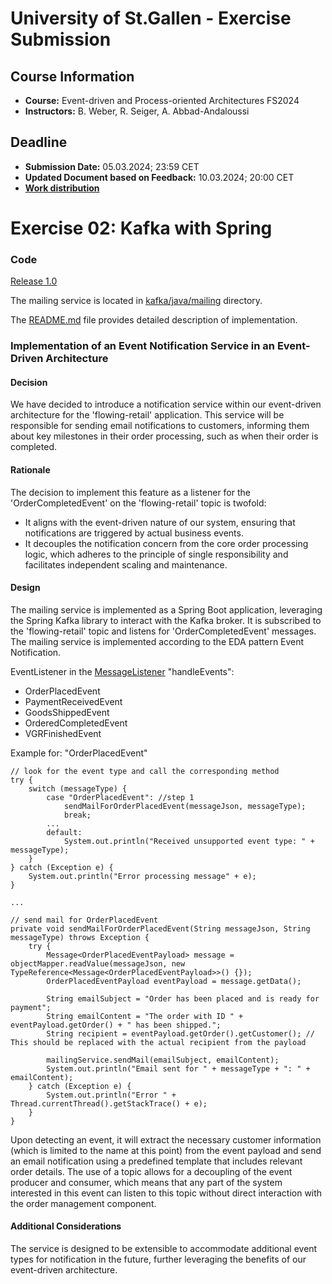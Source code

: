 # University of St.Gallen - Exercise Submission

## Course Information

- **Course:** Event-driven and Process-oriented Architectures FS2024
- **Instructors:** B. Weber, R. Seiger, A. Abbad-Andaloussi

## Deadline

- **Submission Date:** 05.03.2024; 23:59 CET
- **Updated Document based on Feedback:** 10.03.2024; 20:00 CET
- **[Work distribution](https://github.com/luetzyas/edpo-ss24-drop-shipping-a1-gr4/blob/master/docs/submissions/change_log.md)**

# Exercise 02: Kafka with Spring
### Code
[Release 1.0](https://github.com/luetzyas/edpo-ss24-drop-shipping-a1-gr4/releases/tag/EDPO_A1_E1_2)

The mailing service is located in [kafka/java/mailing](/kafka/java/mailing) directory.

The [README.md](/kafka/java/mailing/README.md) file provides detailed description of implementation.

### Implementation of an Event Notification Service in an Event-Driven Architecture

#### Decision
We have decided to introduce a notification service within our event-driven architecture for the 'flowing-retail' application. 
This service will be responsible for sending email notifications to customers, informing them about key milestones in their order processing, 
such as when their order is completed.

#### Rationale
The decision to implement this feature as a listener for the 'OrderCompletedEvent' on the 'flowing-retail' topic is twofold:

- It aligns with the event-driven nature of our system, ensuring that notifications are triggered by actual business events.
- It decouples the notification concern from the core order processing logic, which adheres to the principle of single responsibility and facilitates independent scaling and maintenance.

#### Design
The mailing service is implemented as a Spring Boot application, leveraging the Spring Kafka library to interact with the Kafka broker.
It is subscribed to the 'flowing-retail' topic and listens for 'OrderCompletedEvent' messages.
The mailing service is implemented according to the EDA pattern Event Notification.

EventListener in the [MessageListener](https://github.com/luetzyas/edpo-ss24-drop-shipping-a1-gr4/blob/master/kafka/java/mailing/src/main/java/io/drop/shipping/mailing/messages/MessageListener.java) "handleEvents":
- OrderPlacedEvent
- PaymentReceivedEvent
- GoodsShippedEvent
- OrderedCompletedEvent
- VGRFinishedEvent

Example for: "OrderPlacedEvent"
```
// look for the event type and call the corresponding method
try {
    switch (messageType) {
        case "OrderPlacedEvent": //step 1
            sendMailForOrderPlacedEvent(messageJson, messageType);
            break;
        ...
        default:
            System.out.println("Received unsupported event type: " + messageType);
    }
} catch (Exception e) {
    System.out.println("Error processing message" + e);
}

...

// send mail for OrderPlacedEvent
private void sendMailForOrderPlacedEvent(String messageJson, String messageType) throws Exception {
    try {
        Message<OrderPlacedEventPayload> message = objectMapper.readValue(messageJson, new TypeReference<Message<OrderPlacedEventPayload>>() {});
        OrderPlacedEventPayload eventPayload = message.getData();

        String emailSubject = "Order has been placed and is ready for payment";
        String emailContent = "The order with ID " + eventPayload.getOrder() + " has been shipped.";
        String recipient = eventPayload.getOrder().getCustomer(); // This should be replaced with the actual recipient from the payload

        mailingService.sendMail(emailSubject, emailContent);
        System.out.println("Email sent for " + messageType + ": " + emailContent);
    } catch (Exception e) {
        System.out.println("Error " + Thread.currentThread().getStackTrace() + e);
    }
}
```

Upon detecting an event, it will extract the necessary customer information (which is limited to the name at this point) 
from the event payload and send an email notification using a predefined template that includes relevant order details.
The use of a topic allows for a decoupling of the event producer and consumer, 
which means that any part of the system interested in this event can listen to this topic without direct interaction with the order management component.

#### Additional Considerations
The service is designed to be extensible to accommodate additional event types for notification in the future, further leveraging the benefits of our event-driven architecture.





